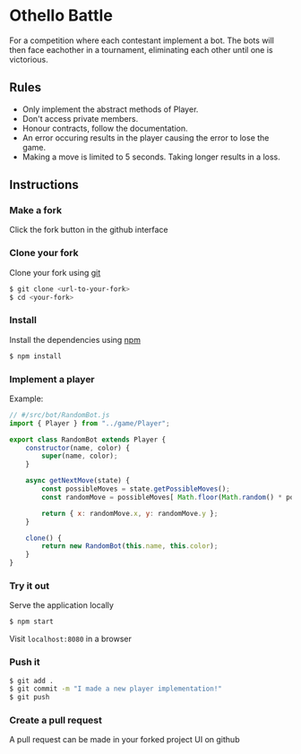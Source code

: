 # Othello Battle

For a competition where each contestant implement a bot. The bots will then face eachother in a 
tournament, eliminating each other until one is victorious.  

## Rules 

* Only implement the abstract methods of Player.
* Don't access private members.
* Honour contracts, follow the documentation.
* An error occuring results in the player causing the error to lose the game.
* Making a move is limited to 5 seconds. Taking longer results in a loss.

## Instructions

### Make a fork

Click the fork button in the github interface

### Clone your fork

Clone your fork using [git](https://git-scm.com/downloads)

```sh
$ git clone <url-to-your-fork>
$ cd <your-fork>
```

### Install

Install the dependencies using [npm](https://nodejs.org/en/download/)

```sh
$ npm install
```

### Implement a player

Example:

```js
// #/src/bot/RandomBot.js
import { Player } from "../game/Player";

export class RandomBot extends Player {
    constructor(name, color) {
        super(name, color);
    }

    async getNextMove(state) {
        const possibleMoves = state.getPossibleMoves();
        const randomMove = possibleMoves[ Math.floor(Math.random() * possibleMoves.length) ];

        return { x: randomMove.x, y: randomMove.y };
    }

    clone() {
        return new RandomBot(this.name, this.color);
    }
}
```

### Try it out

Serve the application locally

```sh
$ npm start
```         

Visit `localhost:8080` in a browser 

### Push it

```sh
$ git add .
$ git commit -m "I made a new player implementation!"
$ git push
```

### Create a pull request 

A pull request can be made in your forked project UI on github
